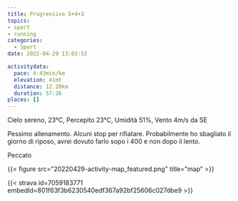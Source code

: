 ```yaml
---
title: Progressivo 5+4+3
topics:
- sport
- running
categories: 
  - Sport
date: 2022-04-29 13:03:52

activitydata:
  pace: 4:43min/km
  elevation: 41mt
  distance: 12.20km
  duration: 57:26
places: []
---
```


Cielo sereno, 23°C, Percepito 23°C, Umidità 51%, Vento 4m/s da SE

<!--more-->

Pessimo allenamento. Alcuni stop per rifiatare. Probabilmente ho sbagliato il giorno di riposo, avrei dovuto farlo sopo i 400 e non dopo il lento.

Peccato

{{<  figure src="20220429-activity-map_featured.png" title="map" >}}

{{< strava id=7059183771 embedId=801f63f3b6230540edf367a92bf25606c027dbe9 >}}
